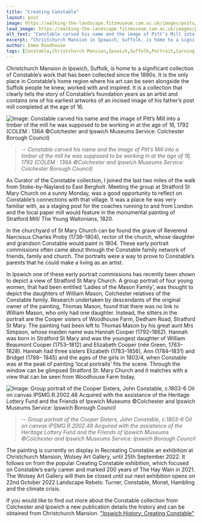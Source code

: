 ```yaml
---
title: "Creating Constable"
layout: post
image: https://walking-the-landscape.fitzmuseum.cam.ac.uk/images/posts/COLEM_136F_CROP-Preview.jpg
lead_image: https://walking-the-landscape.fitzmuseum.cam.ac.uk/images/posts/COLEM_136F_CROP.jpg
alt_text: "Constable carved his name and the image of Pitt’s Mill into a timber of the mill he was supposed to be working in at the age of 16, 1792 (COLEM : 136A ©Colchester and Ipswich Museums Service: Colchester Borough Council)"
excerpt: "Christchurch Mansion in Ipswich, Suffolk, is home to a significant collection of Constable’s work that has been collected since the 1890s."
author: Emma Roodhouse
tags: [Constable,Christchurch Mansion,Ipswich,Suffolk,Portrait,Carving,Family]
---
```


Christchurch Mansion in Ipswich, Suffolk, is home to a significant collection of Constable’s work that has been collected since the 1890s. It is the only place in Constable’s home region where his art can be seen alongside the Suffolk people he knew, worked with and inspired.  It is a collection that clearly tells the story of Constable’s foundation years as an artist and contains one of his earliest artworks of an incised image of his father’s post mill completed at the age of 16. 

![Image: Constable carved his name and the image of Pitt’s Mill into a timber of the mill he was supposed to be working in at the age of 16, 1792 (COLEM : 136A ©Colchester and Ipswich Museums Service: Colchester Borough Council)]({{site.url}}/images/posts/COLEM_136F.jpg)
>-- <cite>Constable carved his name and the image of Pitt’s Mill into a timber of the mill he was supposed to be working in at the age of 16, 1792 (COLEM : 136A ©Colchester and Ipswich Museums Service: Colchester Borough Council)</cite>

As Curator of the Constable collection, I joined the last two miles of the walk from Stoke-by-Nayland to East Bergholt. Meeting the group at Stratford St Mary Church on a sunny Monday, was a good opportunity to reflect on Constable’s connections with that village. It was a place he was very familiar with, as a staging post for the coaches running to and from London and the local paper mill would feature in the monumental painting of Stratford Mill/ The Young Waltonians, 1820.

In the churchyard of St Mary Church can be found the grave of Reverend Narcissus Charles Proby (1738–1804), rector of the church, whose daughter and grandson Constable would paint in 1804. These early portrait commissions often came about through the Constable family network of friends, family and church. The portraits were a way to prove to Constable’s parents that he could make a living as an artist.

In Ipswich one of these early portrait commissions has recently been shown to depict a view of Stratford St Mary Church. A group portrait of four young women, that had been entitled ‘Ladies of the Mason Family’, was thought to depict the daughters of William Mason, Colchester relatives of the Constable family. Research undertaken by descendants of the original owner of the painting, Thomas Mason, found that there was no link to William Mason, who only had one daughter. Instead, the sitters in the portrait are the Cooper sisters of Woodhouse Farm, Dedham Road, Stratford St Mary. The painting had been left to Thomas Mason by his great aunt Mrs Simpson, whose maiden name was Hannah Cooper (1792–1862). Hannah was born in Stratford St Mary and was the youngest daughter of William Beaumont Cooper (1753–1812) and Elizabeth Cooper (née Green, 1763–1828). Hannah had three sisters Elizabeth (1783–1856), Ann (1784–1831) and Bridget (1786– 1845) and the ages of the girls in 1803/4, when Constable was at the peak of painting ‘local portraits’ fits the scene. Through the window can be glimpsed Stratford St. Mary Church and it matches with a view that can be seen from Woodhouse Farm today.

![Image: Group portrait of the Cooper Sisters, John Constable, c.1803-6 Oil on canvas  IPSMG.R.2002.48 Acquired with the assistance of the Heritage Lottery Fund and the Friends of Ipswich Museums ©Colchester and Ipswich Museums Service: Ipswich Borough Council]({{site.url}}/images/posts/Constable-Cooper-Family.jpg)
>-- <cite>Group portrait of the Cooper Sisters, John Constable, c.1803-6 Oil on canvas  IPSMG.R.2002.48 Acquired with the assistance of the Heritage Lottery Fund and the Friends of Ipswich Museums ©Colchester and Ipswich Museums Service: Ipswich Borough Council</cite>

The painting is currently on display in Recreating Constable an exhibition at Christchurch Mansion, Wolsey Art Gallery, until 25th September 2022. It follows on from the popular Creating Constable exhibition, which focused on Constable’s early career and marked 200 years of The Hay Wain in 2021.  The Wolsey Art Gallery will then be closed until our next exhibition opens on 22nd October 2022 Landscape Rebels: Turner, Constable, Monet, Hambling and the climate crisis.  

If you would like to find out more about the Constable collection from Colchester and Ipswich a new publication details the history and can be obtained from Christchurch Mansion. 
["Ipswich History: Creating Constable"](https://ipswichhistory.com/creating-constable-3/)

